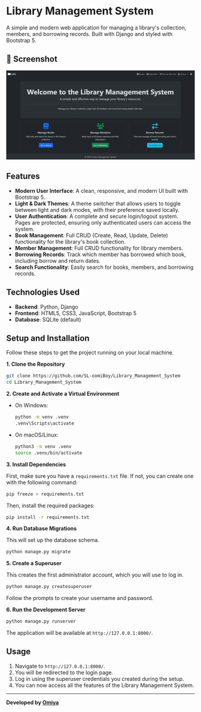 # Library Management System

A simple and modern web application for managing a library's collection, members, and borrowing records. Built with Django and styled with Bootstrap 5.

## 📸 Screenshot

![Library Management System Screenshot](Screenshot%202025-10-16%20204624.png)

## Features

- **Modern User Interface**: A clean, responsive, and modern UI built with Bootstrap 5.
- **Light & Dark Themes**: A theme switcher that allows users to toggle between light and dark modes, with their preference saved locally.
- **User Authentication**: A complete and secure login/logout system. Pages are protected, ensuring only authenticated users can access the system.
- **Book Management**: Full CRUD (Create, Read, Update, Delete) functionality for the library's book collection.
- **Member Management**: Full CRUD functionality for library members.
- **Borrowing Records**: Track which member has borrowed which book, including borrow and return dates.
- **Search Functionality**: Easily search for books, members, and borrowing records.

## Technologies Used

- **Backend**: Python, Django
- **Frontend**: HTML5, CSS3, JavaScript, Bootstrap 5
- **Database**: SQLite (default)

## Setup and Installation

Follow these steps to get the project running on your local machine.

**1. Clone the Repository**
```sh
git clone https://github.com/SL-oomiBoy/Library_Management_System
cd Library_Management_System
```

**2. Create and Activate a Virtual Environment**

*   On Windows:
    ```sh
    python -m venv .venv
    .venv\Scripts\activate
    ```
*   On macOS/Linux:
    ```sh
    python3 -m venv .venv
    source .venv/bin/activate
    ```

**3. Install Dependencies**

First, make sure you have a `requirements.txt` file. If not, you can create one with the following command:
```sh
pip freeze > requirements.txt
```
Then, install the required packages:
```sh
pip install -r requirements.txt
```

**4. Run Database Migrations**

This will set up the database schema.
```sh
python manage.py migrate
```

**5. Create a Superuser**

This creates the first administrator account, which you will use to log in.
```sh
python manage.py createsuperuser
```
Follow the prompts to create your username and password.

**6. Run the Development Server**
```sh
python manage.py runserver
```
The application will be available at `http://127.0.0.1:8000/`.

## Usage

1.  Navigate to `http://127.0.0.1:8000/`.
2.  You will be redirected to the login page.
3.  Log in using the superuser credentials you created during the setup.
4.  You can now access all the features of the Library Management System.

---

**Developed by [Omiya](https://github.com/SL-oomiBoy)**

